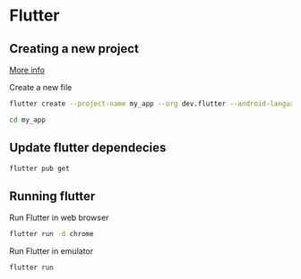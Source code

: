 # Flutter

## Creating a new project

[More info](https://docs.flutter.dev/get-started/install)

Create a new file

```bash
flutter create --project-name my_app --org dev.flutter --android-language java --ios-language objc my_app
```

```bash
cd my_app
```

## Update flutter dependecies

```bash
flutter pub get
```

## Running flutter

Run Flutter in web browser

```bash
flutter run -d chrome
```

Run Flutter in emulator

```bash
flutter run
```
<!--stackedit_data:
eyJoaXN0b3J5IjpbMTQ3ODI5MTM4OF19
-->